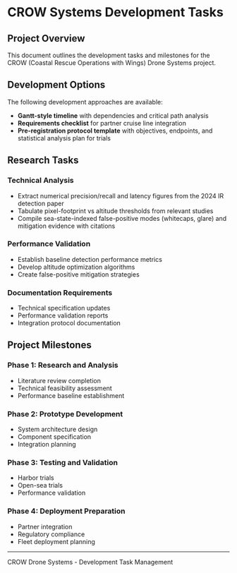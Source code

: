 # CROW Systems Development Tasks #

## Project Overview ##

This document outlines the development tasks and milestones for the CROW (Coastal Rescue Operations with Wings) Drone Systems project.

## Development Options ##

The following development approaches are available:

- **Gantt-style timeline** with dependencies and critical path analysis
- **Requirements checklist** for partner cruise line integration
- **Pre-registration protocol template** with objectives, endpoints, and statistical analysis plan for trials

## Research Tasks ##

### Technical Analysis ###

- Extract numerical precision/recall and latency figures from the 2024 IR detection paper
- Tabulate pixel-footprint vs altitude thresholds from relevant studies
- Compile sea-state-indexed false-positive modes (whitecaps, glare) and mitigation evidence with citations

### Performance Validation ###

- Establish baseline detection performance metrics
- Develop altitude optimization algorithms
- Create false-positive mitigation strategies

### Documentation Requirements ###

- Technical specification updates
- Performance validation reports
- Integration protocol documentation

## Project Milestones ##

### Phase 1: Research and Analysis ###

- Literature review completion
- Technical feasibility assessment
- Performance baseline establishment

### Phase 2: Prototype Development ###

- System architecture design
- Component specification
- Integration planning

### Phase 3: Testing and Validation ###

- Harbor trials
- Open-sea trials
- Performance validation

### Phase 4: Deployment Preparation ###

- Partner integration
- Regulatory compliance
- Fleet deployment planning

---

CROW Drone Systems - Development Task Management
